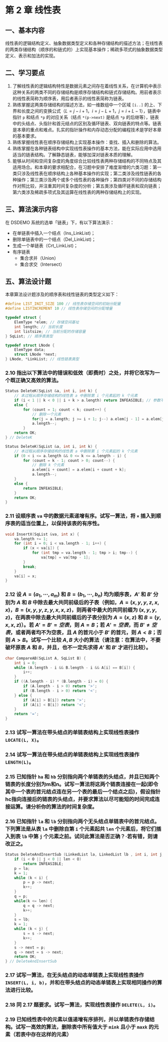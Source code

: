 # 第 2 章 线性表

## 一、基本内容

线性表的逻辑结构定义、抽象数据类型定义和各种存储结构的描述方法；在线性表的两类存储结构（顺序的和链式的）上实现基本操作；稀疏多项式的抽象数据类型定义、表示和加法的实现。

## 二、学习要点

1. 了解线性表的逻辑结构特性是数据元素之间存在着线性关系，在计算机中表示这种关系的两类不同的存储结构是顺序存储结构和链式存储结构。用前者表示的线性表简称为顺序表，用后者表示的线性表简称为链表。
2. 熟练掌握这两类存储结构的描述方法，如一维数组中一个区域 `[i..]` 的上、下界和长度之间的变换公式（$L = j - i + 1，i = j - L + 1，j = i + L - 1$），链表中指针 `p` 和结点 `*p` 的对应关系（结点 `*(p->next)` 是结点 `*p` 的后继等），链表中的头结点、头指针和首元结点的区别及循环链表、双向链表的特点等。链表是本章的重点和难点。扎实的指针操作和内存动态分配的编程技术是学好本章的基本要求。
3. 熟练掌握线性表在顺序存储结构上实现基本操作：查找、插入和删除的算法。
4. 熟练掌握在各种链表结构中实现线性表操作的基本方法，能在实际应用中选用适当的链表结构。了解静态链表，能够加深对链表本质的理解。
5. 能够从时间和空间复杂度的角度综合比较线性表两种存储结构的不同特点及其适用场合。和本章的要求相配合，在习题中安排了难度渐增的六类习题：第一类只涉及线性表在顺序结构上各种基本操作的实现；第二类涉及线性链表的各种操作；第三类沙及两个或多个线性表的各种操作；第四类对不同的存储结构作对照比较，并注重其时间复杂度的分析；第五类涉及循环链表和双向链表；第六类涉及稀疏多项式及其运算在线性表的两种存储结构上的实现。

## 三、算法演示内容

在 DSDEMO 系统的选单「链表」下，有以下算法演示：
- 在单链表中插入一个结点（Ins_LinkList)；
- 删除单链表中的一个结点（Del_LinkList)；
- 生成一个单链表（Crt_LinkList)；
- 有序链表
  - 集合求并（Union）
  - 集合求交（Intersect）

## 五、算法设计题

本章算法设计题涉及的顺序表和线性链表的类型定义如下：

```cpp
#define LIST_INIT_SIZE 100 // 线性表存储空间的初始分配量
#define LISTINCREMENT 10 // 线性表存储空间的分配增量

typedef struct {
    ElemType *elem; // 存储空间基址
    int length; // 当前长度
    int listsize; // 当前分配的存储容量
} SqList; // 顺序表类型

typedef struct LNode {
    ElemType data;
    struct LNode *next;
} LNode, *LinkList; // 线性链表类型
```

### 2.10 指出以下算法中的错误和低效（即费时）之处，并将它改写为一个既正确又高效的算法。

```cpp
Status DeleteK(SqList &a, int i, int k) {
    // 本过程从顺序存储结构的线性表 a 中删除第 i 个元素起的 k 个元素
    if (i < 1 || k < 0 || i + k > a.length) return INFEASIBLE; // 参数不合法
    else {
        for (count = 1; count < k; count++) {
            // 删除一个元素
            for(j = a.length; j >= i + 1; j--) a.elem[j - 1] = a.elem[j];
            a.length--;
        }
    return OK;
} // DeleteK
```

```cpp
Status DeleteK(SqList &a, int i, int k) {
    // 本过程从顺序存储结构的线性表 a 中删除第 i 个元素起的 k 个元素
    if (0 < i <= a.length && 0 <= k <= a.length - i) {
        for (count = k - 1; count > 0; count--) {
            // 删除 k 个元素
            a.elem[i + count] = a.elem[i + count + k];
            a.length--;
    }
    else {
        return INFEASIBLE;
    }
    return OK;
}
```

### 2.11 设顺序表 `va` 中的数据元素递增有序。试写一算法，将 `×` 插入到顺序表的适当位置上，以保持该表的有序性。

```cpp
void InsertX(SqList &va, int x) {
    va.length += 1;
    for (int i = 0; i < va.length - 1; i++) {
        if (x < va[i]) {
            for (int tmp = va.length - 1; tmp > i; tmp--) {
                va[tmp] = va[tmp - 1]; 
        }
        break;
    }
    va[i] = x;
}
```

### 2.12 设 $A = (a_1, \cdots, a_m)$ 和 $B = (b_1, \cdots, b_n)$ 均为顺序表，$A'$ 和 $B'$ 分别为 $A$ 和 $B$ 中除去最大共同前级后的子表（例如，$A = (x, y, y, z, x, x)，B = (x, y, y, z, y, x, x, z)$，则两者中最大的共同前缀为 $(x, y, y, z)$，在两表中除去最大共同前缀后的子表分别为 $A = (x, z)$ 和 $B = (y, x, x, z)$）。若 $A' = B' = 空表$，则 $A = B$；若 $A' = 空表$，而 $B' \ne 空表$，或者两者均不为空表，且 $A$ 的首元小于 $B'$ 的首元，则 $A < B$；否则 $A > B$。试写一个比较 $A, B$ 大小的算法（请注意：在算法中，不要破坏原表 $A$ 和 $B$，并且，也不一定先求得 $A'$ 和 $B'$ 才进行比较）。

```cpp
char CompareAB(SqList A, SqList B) {
    int i = 0;
    while (A.length - i && B.length - i && A[i] == B[i]) {
        i++;
    }
    if ((A.length - i) * (B.length - i) = 0) {
        if (A.length - i > 0) return '>';
        if (B.length - i > 0) return '<';
    } else {
        if (A[i] > B[i]) return '>';
        if (A[i] < B[i]) return '<';
    }
    return '=';
}
```

### 2.13 试写一算法在带头结点的单链表结构上实现线性表操作 `LOCATE(L, X)`。

### 2.14 试写一算法在带头结点的单链表结构上实现线性表操作 `LENGTH(L)`。

### 2.15 已知指针 `ha` 和 `hb` 分别指向两个单链表的头结点，并且已知两个链表的长度分别为m和n。试写一算法将这两个链表连接在一起(即令其中一个表的首元结点连在另一个表的最后一个结点之后)，假设指针hc指向连接后的链表的头结点，并要求算法以尽可能短的时间完成连接运算。请分析你的算法的时间复杂度。

### 2.16 已知指针 `la` 和 `lb` 分别指向两个无头结点单链表中的首元结点。下列算法是从表 `la` 中删除自第 `i` 个元素起共 `len` 个元素后，将它们插入到表 `lb` 中第 `j` 个元素之前。试问此算法是否正确？·若有错，则请改正之。

```cpp
Status DeleteAndInsertSub (LinkedList la, LinkedList lb , int i, int j, int len) {
    if (i < O || j < 0 || len < O)
        return INFEASIBLE;
    p = la;
    k = 1;
    while (k < i) {
        p = p -> next;
        k++;
    }
    q = p;
    while(k <= len) {
        q = q -> next;
        k++;
    }
    s = lb;
    k = 1;
    while (k < j) {
        s = s -> next;
        k++;
    }
    s -> next = p;
    q -> next = s -> next;
    return OK;
} // DeleteAndInsertSub
```

### 2.17 试写一算法，在无头结点的动态单链表上实现线性表操作 `INSERT(L, i, b)`，并和在带头结点的动态单链表上实现相同操作的算法进行比较。

### 2.18 同 2.17 题要求。试写一算法，实现线性表操作 `DELETE(L, i)`。

### 2.19 已知线性表中的元素以值递增有序排列，并以单链表作存储结构。试写一高效的算法，删除表中所有值大于 `mink` 且小于 `maxk` 的元素（若表中存在这样的元素）